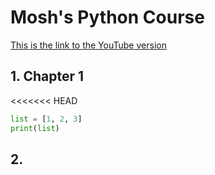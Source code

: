 # Mosh's Python Course
[This is the link to the YouTube version](https://www.youtube.com/watch?v=_uQrJ0TkZlc&t=9660s)

## 1. Chapter 1

<<<<<<< HEAD
```python
list = [1, 2, 3]
print(list)
```
## 2. 





